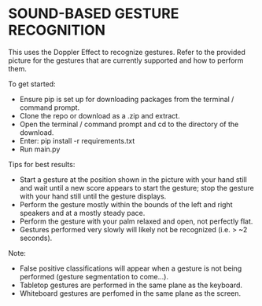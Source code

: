 # SOUND-BASED GESTURE RECOGNITION

This uses the Doppler Effect to recognize gestures.
Refer to the provided picture for the gestures that are currently 
supported and how to perform them.

To get started:
- Ensure pip is set up for downloading packages from the terminal / 
  command prompt.
- Clone the repo or download as a .zip and extract.
- Open the terminal / command prompt and cd to the directory of the 
  download.
- Enter: pip install -r requirements.txt
- Run main.py

Tips for best results:
- Start a gesture at the position shown in the picture with your
  hand still and wait until a new score appears to start the gesture;
  stop the gesture with your hand still until the gesture displays.
- Perform the gesture mostly within the bounds of the left and right
  speakers and at a mostly steady pace.
- Perform the gesture with your palm relaxed and open, not perfectly flat.
- Gestures performed very slowly will likely not be recognized 
  (i.e. > ~2 seconds).

Note:
- False positive classifications will appear when a gesture is not being 
  performed (gesture segmentation to come...).
- Tabletop gestures are performed in the same plane as the keyboard.
- Whiteboard gestures are perfomed in the same plane as the screen.